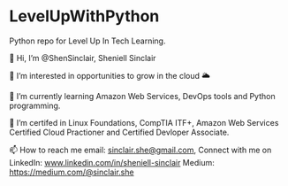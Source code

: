 # LevelUpWithPython
Python repo for Level Up In Tech Learning.

👋 Hi, I’m @ShenSinclair, Sheniell Sinclair

👀 I’m interested in opportunities to grow in the cloud 🌥

🌱 I’m currently learning Amazon Web Services, DevOps tools and Python programming.

💞️ I’m certifed in Linux Foundations, CompTIA ITF+, Amazon Web Services Certified Cloud Practioner and Certified Devloper Associate.

📫 How to reach me email: sinclair.she@gmail.com, Connect with me on LinkedIn: www.linkedin.com/in/sheniell-sinclair Medium: https://medium.com/@sinclair.she

